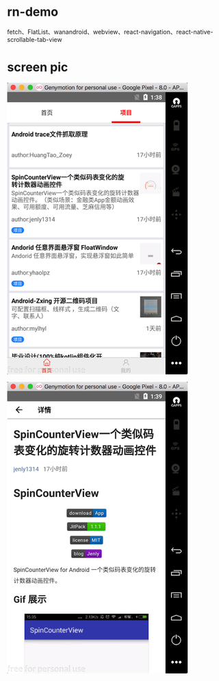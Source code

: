 # rn-demo
fetch、FlatList、wanandroid、webview、react-navigation、react-native-scrollable-tab-view

# screen pic

![pic](screen/1.png)

![pic](screen/2.png)


